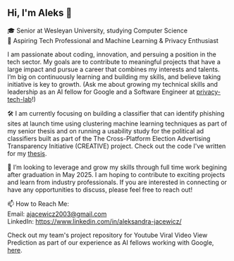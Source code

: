 ## Hi, I'm Aleks 👋

🎓 Senior at Wesleyan University, studying Computer Science <br>
🔭 Aspiring Tech Professional and Machine Learning & Privacy Enthusiast <br>

I am passionate about coding, innovation, and persuing a position in the tech sector. My goals are to contribute to meaningful projects that have a large impact and pursue a career that combines my interests and talents. I’m big on continuously learning and building my skills, and believe taking initiative is key to growth. (Ask me about growing my technical skills and leadership as an AI fellow for Google and a Software Engineer at [privacy-tech-lab](https://privacytechlab.org/)!) <br>

🛠 I am currently focusing on building a classifier that can identify phishing sites at launch time using clustering machine learning techniques as part of my senior thesis and on running a usability study for the political ad classifiers built as part of the The Cross-Platform Election Advertising Transparency Initiative (CREATIVE) project. Check out the code I've written for my [thesis](https://gitlab.com/ajacewicz/similarity_phish_detect). <br>

🎯 I’m looking to leverage and grow my skills through full time work begining after graduation in May 2025. I am hoping to contribute to exciting projects and learn from industry professionals. If you are interested in connecting or have any opportunities to discuss, please feel free to reach out! <br>

📫 How to Reach Me: <br>
Email: ajacewicz2003@gmail.com <br>
LinkedIn: https://www.linkedin.com/in/aleksandra-jacewicz/ <br>

Check out my team's project repository for Youtube Viral Video View Prediction as part of our experience as AI fellows working with Google, [here](https://github.com/a-jacewicz/youtube-viral-video-forecasting/tree/main). 

<!--
**a-jacewicz/a-jacewicz** is a ✨ _special_ ✨ repository because its `README.md` (this file) appears on your GitHub profile.


Here are some ideas to get you started:

- 🔭 I’m currently working on ...
- 🌱 I’m currently learning ...
- 👯 I’m looking to collaborate on ...
- 🤔 I’m looking for help with ...
- 💬 Ask me about ...
- 📫 How to reach me: ...
- 😄 Pronouns: ...
- ⚡ Fun fact: ...
-->
